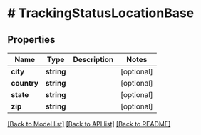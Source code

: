 # # TrackingStatusLocationBase

## Properties

Name | Type | Description | Notes
------------ | ------------- | ------------- | -------------
**city** | **string** |  | [optional]
**country** | **string** |  | [optional]
**state** | **string** |  | [optional]
**zip** | **string** |  | [optional]

[[Back to Model list]](../../README.md#models) [[Back to API list]](../../README.md#endpoints) [[Back to README]](../../README.md)
